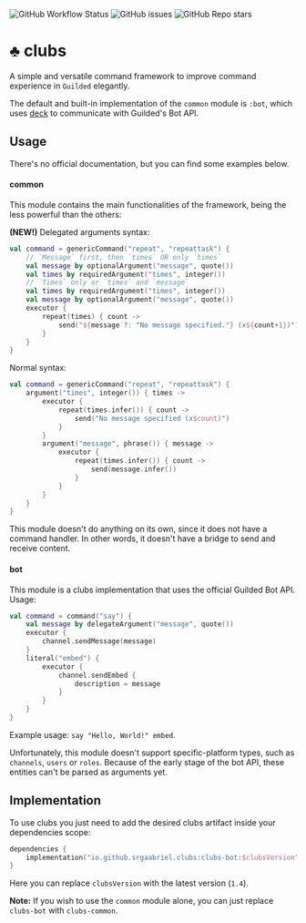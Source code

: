 ![GitHub Workflow Status](https://img.shields.io/github/actions/workflow/status/SrGaabriel/clubs/gradle.yml?branch=development&style=for-the-badge)
![GitHub issues](https://img.shields.io/github/issues/SrGaabriel/clubs?style=for-the-badge)
![GitHub Repo stars](https://img.shields.io/github/stars/SrGaabriel/clubs?style=for-the-badge)

# ♣️ clubs

A simple and versatile command framework to improve command experience in `Guilded` elegantly.

The default and built-in implementation of the `common` module is `:bot`, which uses [deck](https://github.com/SrGaabriel/deck/) to communicate with Guilded's Bot API.

## Usage

There's no official documentation, but you can find some examples below.

#### common

This module contains the main functionalities of the framework, being the less powerful than the others:

**(NEW!)** Delegated arguments syntax:

```kotlin
val command = genericCommand("repeat", "repeattask") {
    // `Message` first, then `times` OR only `times`
    val message by optionalArgument("message", quote())
    val times by requiredArgument("times", integer())
    // `Times` only or `times` and `message`
    val times by requiredArgument("times", integer())
    val message by optionalArgument("message", quote())
    executor {
        repeat(times) { count ->
            send("${message ?: "No message specified."} (x${count+1})")
        }
    }
}
```

Normal syntax:

```kotlin
val command = genericCommand("repeat", "repeattask") {
    argument("times", integer()) { times ->
        executor {
            repeat(times.infer()) { count ->
                send("No message specified (x$count)")
            }
        }
        argument("message", phrase()) { message ->
            executor {
                repeat(times.infer()) { count ->
                    send(message.infer())
                }
            }
        }
    }
}
```

This module doesn't do anything on its own, since it does not have a command handler. In other words, it doesn't have a bridge to send and receive content.

#### bot

This module is a clubs implementation that uses the official Guilded Bot API. Usage:

```kotlin
val command = command("say") {
    val message by delegateArgument("message", quote())
    executor {
        channel.sendMessage(message)
    }
    literal("embed") {
        executor {
            channel.sendEmbed {
                description = message
            }
        }
    }
}
```

Example usage: `say "Hello, World!" embed`.

Unfortunately, this module doesn't support specific-platform types, such as `channels`, `users` or `roles`. Because of the early stage of the bot API, these entities can't be parsed as arguments yet.

## Implementation

To use clubs you just need to add the desired clubs artifact inside your dependencies scope: 

```kotlin
dependencies {
    implementation("io.github.srgaabriel.clubs:clubs-bot:$clubsVersion")
}
```

Here you can replace `clubsVersion` with the latest version (`1.4`).

**Note:** If you wish to use the `common` module alone, you can just replace `clubs-bot` with `clubs-common`.
